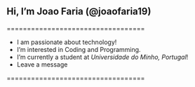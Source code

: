 ## Hi, I’m Joao Faria (@joaofaria19)
==================================

- I am passionate about technology!
- I’m interested in Coding and Programming.
- I’m currently a student at _Universidade do Minho, Portugal_!
- Leave a message

==================================
<!---
joaofaria19/joaofaria19 is a ✨ special ✨ repository because its `README.md` (this file) appears on your GitHub profile.
You can click the Preview link to take a look at your changes.
--->
